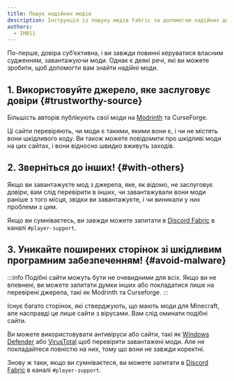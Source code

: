 ```yaml
---
title: Пошук надійних модів
description: Інструкція із пошуку модів Fabric за допомогою надійних джерел.
authors:
  - IMB11
---
```


По-перше, довіра суб’єктивна, і ви завжди повинні керуватися власним судженням, завантажуючи моди. Однак є деякі речі, які ви можете зробити, щоб допомогти вам знайти надійні моди.

## 1. Використовуйте джерело, яке заслуговує довіри {#trustworthy-source}

Більшість авторів публікують свої моди на [Modrinth](https://modrinth.com/mods?g=categories:%27fabric%27) та CurseForge.

Ці сайти перевіряють, чи моди є такими, якими вони є, і чи не містять вони шкідливого коду. Ви також можете повідомити про шкідливі моди на цих сайтах, і вони відносно швидко вживуть заходів.

## 2. Зверніться до інших! {#with-others}

Якщо ви завантажуєте мод з джерела, яке, як відомо, не заслуговує довіри, вам слід перевірити в інших, чи завантажували вони моди раніше з того місця, звідки ви завантажуєте, і чи виникали у них проблеми з цим.

Якщо ви сумніваєтесь, ви завжди можете запитати в [Discord Fabric](https://discord.gg/v6v4pMv) в каналі `#player-support`.

## 3. Уникайте поширених сторінок зі шкідливим програмним забезпеченням! {#avoid-malware}

:::info
Подібні сайти можуть бути не очевидними для всіх. Якщо ви не впевнені, ви можете запитати думки інших або покладатися лише на перевірені джерела, такі як Modrinth та Curseforge.
:::

Існує багато сторінок, які стверджують, що мають моди для Minecraft, але насправді це лише сайти з вірусами. Вам слід оминати подібні сайти.

Ви можете використовувати антивіруси або сайти, такі як [Windows Defender](https://www.microsoft.com/en-us/windows/comprehensive-security) або [VirusTotal](https://www.virustotal.com/) щоб перевіряти завантажені моди. Але не покладайтеся повністю на них, тому що вони не завжди коректні.

Знову ж таки, якщо ви сумніваєтеся, ви можете запитати в [Discord Fabric](https://discord.gg/v6v4pMv) в каналі `#player-support`.

